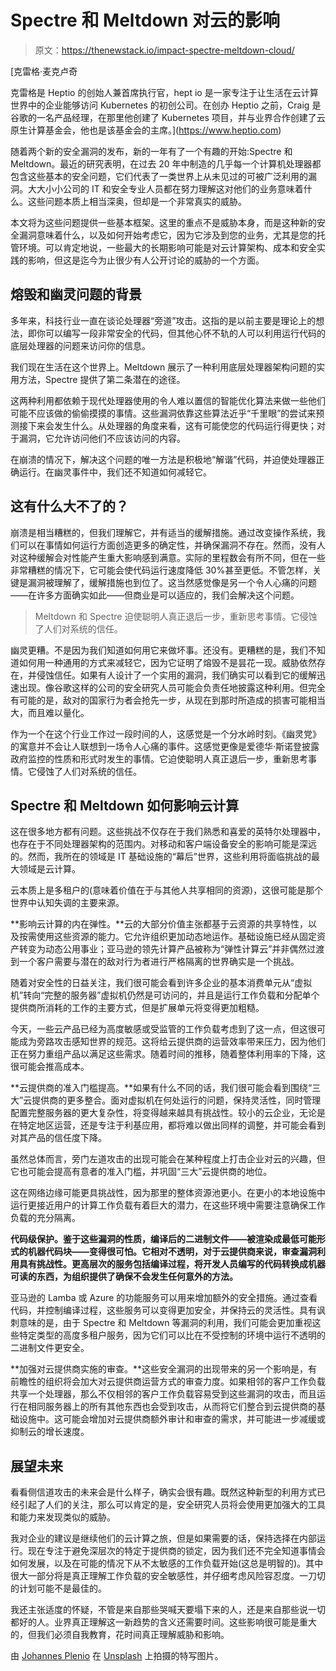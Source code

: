 # Spectre 和 Meltdown 对云的影响

> 原文：<https://thenewstack.io/impact-spectre-meltdown-cloud/>

[](https://www.heptio.com)

 [克雷格·麦克卢奇

克雷格是 Heptio 的创始人兼首席执行官，hept io 是一家专注于让生活在云计算世界中的企业能够访问 Kubernetes 的初创公司。在创办 Heptio 之前，Craig 是谷歌的一名产品经理，在那里他创建了 Kubernetes 项目，并与业界合作创建了云原生计算基金会，他也是该基金会的主席。](https://www.heptio.com) [](https://www.heptio.com)

随着两个新的安全漏洞的发布，新的一年有了一个有趣的开始:Spectre 和 Meltdown。最近的研究表明，在过去 20 年中制造的几乎每一个计算机处理器都包含这些基本的安全问题，它们代表了一类世界上从未见过的可被广泛利用的漏洞。大大小小公司的 IT 和安全专业人员都在努力理解这对他们的业务意味着什么。这些问题本质上相当深奥，但却是一个非常真实的威胁。

本文将为这些问题提供一些基本框架。这里的重点不是威胁本身，而是这种新的安全漏洞意味着什么，以及如何开始考虑它，因为它涉及到您的业务，尤其是您的托管环境。可以肯定地说，一些最大的长期影响可能是对云计算架构、成本和安全实践的影响，但这是迄今为止很少有人公开讨论的威胁的一个方面。

## 熔毁和幽灵问题的背景

多年来，科技行业一直在谈论处理器“旁道”攻击。这指的是以前主要是理论上的想法，即你可以编写一段非常安全的代码，但其他心怀不轨的人可以利用运行代码的底层处理器的问题来访问你的信息。

我们现在生活在这个世界上。Meltdown 展示了一种利用底层处理器架构问题的实用方法，Spectre 提供了第二条潜在的途径。

这两种利用都依赖于现代处理器使用的令人难以置信的智能优化算法来做一些他们可能不应该做的偷偷摸摸的事情。这些漏洞依靠这些算法近乎“千里眼”的尝试来预测接下来会发生什么。从处理器的角度来看，这有可能使您的代码运行得更快；对于漏洞，它允许访问他们不应该访问的内容。

在崩溃的情况下，解决这个问题的唯一方法是积极地“解谐”代码，并迫使处理器正确运行。在幽灵事件中，我们还不知道如何减轻它。

## 这有什么大不了的？

崩溃是相当糟糕的，但我们理解它，并有适当的缓解措施。通过改变操作系统，我们可以在事情如何运行方面创造更多的确定性，并确保漏洞不存在。然而，没有人对这种缓解会对性能产生重大影响感到满意。实际的里程数会有所不同，但在一些非常糟糕的情况下，它可能会使代码运行速度降低 30%甚至更低。不管怎样，关键是漏洞被理解了，缓解措施也到位了。这当然感觉像是另一个令人心痛的问题——在许多方面确实如此——但商业是可以适应的，我们会解决这个问题。

> Meltdown 和 Spectre 迫使聪明人真正退后一步，重新思考事情。它侵蚀了人们对系统的信任。

幽灵更糟。不是因为我们知道如何用它来做坏事。还没有。更糟糕的是，我们不知道如何用一种通用的方式来减轻它，因为它证明了熔毁不是昙花一现。威胁依然存在，并侵蚀信任。如果有人设计了一个实用的漏洞，我们确实可以看到它的缓解迅速出现。像谷歌这样的公司的安全研究人员可能会负责任地披露这种利用。但完全有可能的是，敌对的国家行为者会抢先一步，从现在到那时所造成的损害可能相当大，而且难以量化。

作为一个在这个行业工作过一段时间的人，这感觉是一个分水岭时刻。《幽灵党》的寓意并不会让人联想到一场令人心痛的事件。这感觉更像是爱德华·斯诺登披露政府监控的性质和形式时发生的事情。它迫使聪明人真正退后一步，重新思考事情。它侵蚀了人们对系统的信任。

## Spectre 和 Meltdown 如何影响云计算

这在很多地方都有问题。这些挑战不仅存在于我们熟悉和喜爱的英特尔处理器中，也存在于不同处理器架构的范围内。对移动和客户端设备安全的影响可能是深远的。然而，我所在的领域是 IT 基础设施的“幕后”世界，这些利用将面临挑战的最大领域是云计算。

云本质上是多租户的(意味着价值在于与其他人共享相同的资源)，这很可能是那个世界中认知失调的主要来源。

**影响云计算的内在弹性。**云的大部分价值主张都基于云资源的共享特性，以及按需使用这些资源的能力。它允许组织更加动态地运作。基础设施已经从固定资产转变为动态公用事业；亚马逊的领先计算产品被称为“弹性计算云”并非偶然过渡到一个客户需要与潜在的敌对行为者进行严格隔离的世界确实是一个挑战。

随着对安全性的日益关注，我们很可能会看到许多企业的基本消费单元从“虚拟机”转向“完整的服务器”虚拟机仍然是可访问的，并且是运行工作负载和分配单个提供商所消耗的工作的主要方式，但是扩展单元将变得更加粗糙。

今天，一些云产品已经为高度敏感或受监管的工作负载考虑到了这一点，但这很可能成为旁路攻击感知世界的规范。这将给云提供商的运营效率带来压力，因为他们正在努力重组产品以满足这些需求。随着时间的推移，随着整体利用率的下降，这很可能会推高成本。

**云提供商的准入门槛提高。**如果有什么不同的话，我们很可能会看到围绕“三大”云提供商的更多整合。面对虚拟机在何处运行的问题，保持灵活性，同时管理配置完整服务器的更大复杂性，将变得越来越具有挑战性。较小的云企业，无论是在特定地区运营，还是专注于利基应用，都将难以做出同样的调整，并可能会看到对其产品的信任度下降。

虽然总体而言，旁门左道攻击的出现可能会在某种程度上打击企业对云的兴趣，但它也可能会提高有意者的准入门槛，并巩固“三大”云提供商的地位。

这在网络边缘可能更具挑战性，因为那里的整体资源池更小。在更小的本地设施中运行更接近用户的计算工作负载有着巨大的潜力，在这些环境中需要注意确保工作负载的充分隔离。

**代码级保护。鉴于这些漏洞的性质，编译后的二进制文件——被渲染成最低可能形式的机器代码块——变得很可怕。它相对不透明，对于云提供商来说，审查漏洞利用具有挑战性。更高层次的服务包括编译过程，将开发人员编写的代码转换成机器可读的东西，为组织提供了确保不会发生任何意外的方法。**

亚马逊的 Lamba 或 Azure 的功能服务可以用来增加额外的安全措施。通过查看代码，并控制编译过程，这些服务可以变得更加安全，并保持云的灵活性。具有讽刺意味的是，由于 Spectre 和 Meltdown 等漏洞的利用，我们可能会更加重视这些特定类型的高度多租户服务，因为它们可以比在不受控制的环境中运行不透明的二进制文件更安全。

**加强对云提供商实施的审查。**这些安全漏洞的出现带来的另一个影响是，有前瞻性的组织将会加大对云提供商运营方式的审查力度。如果相邻的客户工作负载共享一个处理器，那么不仅相邻的客户工作负载容易受到这些漏洞的攻击，而且运行在相同服务器上的所有其他东西也会受到攻击，从而将它们整合到云提供商的基础设施中。这可能会增加对云提供商额外审计和审查的需求，并可能进一步减缓或抑制云的增长速度。

## 展望未来

看看侧信道攻击的未来会是什么样子，确实会很有趣。既然这种新型的利用方式已经引起了人们的关注，那么可以肯定的是，安全研究人员将会使用更加强大的工具和能力来发现类似的威胁。

我对企业的建议是继续他们的云计算之旅，但是如果需要的话，保持选择在内部运行。现在专注于避免深层次的特定于提供商的锁定，因为我们还不完全知道事情会如何发展，以及在可能的情况下从不太敏感的工作负载开始(这总是明智的)。其中很大一部分将是真正理解工作负载的安全敏感性，并仔细考虑风险容忍度。一刀切的计划可能不是最佳的。

我还主张适度的怀疑，不管是来自那些哭喊天要塌下来的人，还是来自那些说一切都好的人。业界真正理解这一新趋势的含义还需要时间。这些影响很可能是重大的，但我们必须自我教育，花时间真正理解威胁和影响。

由 [Johannes Plenio](https://unsplash.com/photos/GmBT6GQEOs0?utm_source=unsplash&utm_medium=referral&utm_content=creditCopyText) 在 [Unsplash](https://unsplash.com/search/photos/storm?utm_source=unsplash&utm_medium=referral&utm_content=creditCopyText) 上拍摄的特写图片。

<svg xmlns:xlink="http://www.w3.org/1999/xlink" viewBox="0 0 68 31" version="1.1"><title>Group</title> <desc>Created with Sketch.</desc></svg>